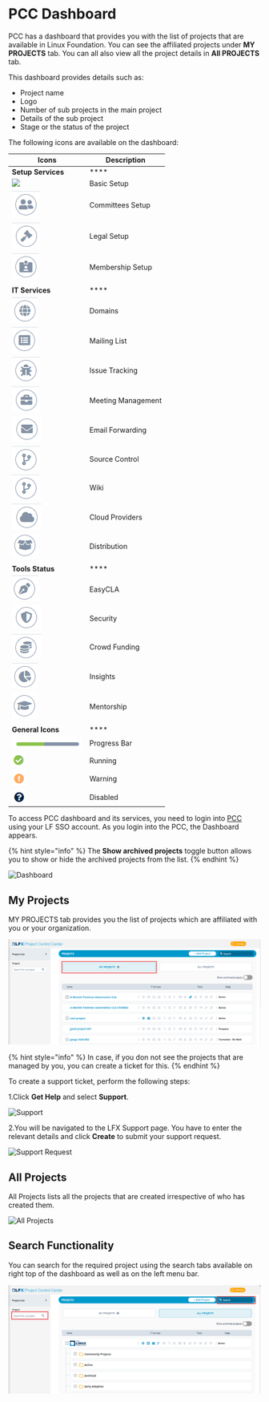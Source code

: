# PCC Dashboard

PCC has a dashboard that provides you with the list of projects that are available in Linux Foundation. You can see the affiliated projects under **MY PROJECTS** tab. You can all also view all the project details in **All PROJECTS** tab.&#x20;

This dashboard provides details such as:

* Project name
* Logo
* Number of sub projects in the main project
* Details of the sub project
* Stage or the status of the project

The following icons are available on the dashboard:

| **Icons**                                 | **Description**    |
| ----------------------------------------- | ------------------ |
| **Setup Services**                        | ****               |
| ![](../.gitbook/assets/Basic\_Setup.png)  | Basic Setup        |
|  ![](../.gitbook/assets/Commitee.png)     | Committees Setup   |
| ![](../.gitbook/assets/Logeal.png)        | Legal  Setup       |
| ![](../.gitbook/assets/Membership.png)    | Membership Setup   |
|                                           |                    |
| **IT Services**                           | ****               |
|  ![](<../.gitbook/assets/Domain .png>)    | Domains            |
|  ![](<../.gitbook/assets/Mailing .png>)   | Mailing List       |
| ![](../.gitbook/assets/Issue.png)         | Issue Tracking     |
| ![](../.gitbook/assets/Meetings.png)      | Meeting Management |
| ![](<../.gitbook/assets/Email (1).png>)   | Email Forwarding   |
| ![](<../.gitbook/assets/image (33).png>)  | Source Control     |
| ![](<../.gitbook/assets/image (21).png>)  | Wiki               |
| ![](<../.gitbook/assets/image (23).png>)  | Cloud Providers    |
| ![](../.gitbook/assets/Distribution.png)  | Distribution       |
|                                           |                    |
| **Tools Status**                          | ****               |
|  ![](<../.gitbook/assets/image (37).png>) | EasyCLA            |
| ![](<../.gitbook/assets/image (39).png>)  | Security           |
|  ![](<../.gitbook/assets/image (42).png>) | Crowd Funding      |
|  ![](<../.gitbook/assets/image (22).png>) | Insights           |
|  ![](<../.gitbook/assets/image (31).png>) | Mentorship         |
|                                           |                    |
| **General Icons**                         | ****               |
| ![](<../.gitbook/assets/image (36).png>)  | Progress Bar       |
| ![](<../.gitbook/assets/Running .png>)    | Running            |
|  ![](<../.gitbook/assets/image (32).png>) | Warning            |
| ![](../.gitbook/assets/Disabled.png)      | Disabled           |

To access PCC dashboard and its services, you need to login into [PCC](http://projectadmin.lfx.linuxfoundation.org) using your LF SSO account. As you login into the PCC, the Dashboard appears.

{% hint style="info" %}
The **Show archived projects** toggle button allows you to show or hide the archived projects from the list.&#x20;
{% endhint %}

![Dashboard](../.gitbook/assets/All\_Projects.png)

## My Projects <a href="#my-projects" id="my-projects"></a>

MY PROJECTS tab provides you the list of projects which are affiliated with you or your organization.&#x20;

![My Project](<../.gitbook/assets/My Projects.png>)

{% hint style="info" %}
In case, if you don not see the projects that are managed by you, you can create a ticket for this.
{% endhint %}

To create a support ticket, perform the following steps:

1.Click **Get Help** and select **Support**.

![Support](https://gblobscdn.gitbook.com/assets%2F-MHQvtXGepWEfHqN\_nkC%2F-MPsqxNkI8EzMv0ClU6w%2F-MPssJQEbst5Du47g3bK%2FSupport.png?alt=media\&token=ac403170-a6d3-4b1c-a492-4118364c807e)

2.You will be navigated to the LFX Support page. You have to enter the relevant details and click **Create** to submit your support request.

![Support Request](https://gblobscdn.gitbook.com/assets%2F-MHQvtXGepWEfHqN\_nkC%2F-MPsqxNkI8EzMv0ClU6w%2F-MPsuJzMR1NcCJRUzSrk%2FSupport\_Request.png?alt=media\&token=e6a07b16-74fe-4ae8-b649-00d42362d704)

## All Projects&#x20;

All Projects lists all the projects that are created irrespective of who has created them.&#x20;

![All Projects](../.gitbook/assets/All\_Projects1.png)

## Search Functionality&#x20;

You can search for the required project using the search tabs available on right top of the dashboard as well as on the left menu bar.&#x20;

![Search](<../.gitbook/assets/Search (1).png>)

